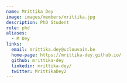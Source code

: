 ```yaml
---
name: Mrittika Dey
image: images/members/mrittika.jpg
description: PhD Student
role: phd
aliases: 
  - M Dey
links:
  email: mrittika.dey@uclouvain.be
  home-page: https://mrittika-dey.github.io/
  github: mrittika-dey
  linkedin: mrittika-dey/
  twitter: MrittikaDey2
---
```



